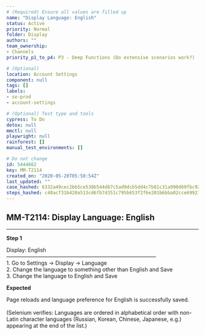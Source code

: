 ```yaml
---
# (Required) Ensure all values are filled up
name: "Display Language: English"
status: Active
priority: Normal
folder: Display
authors: ""
team_ownership: 
- Channels
priority_p1_to_p4: P3 - Deep Functions (Do extensive scenarios work?)

# (Optional)
location: Account Settings
component: null
tags: []
labels: 
- se-prod
- account-settings

# (Optional) Test type and tools
cypress: To Do
detox: null
mmctl: null
playwright: null
rainforest: []
manual_test_environments: []

# Do not change
id: 5444662
key: MM-T2114
created_on: "2020-05-20T05:50:54Z"
last_updated: ""
case_hashed: 6332a49cec2bb5ce530b544d67c5ad9dcb5dd4c7b81c31a990d69fbc9262792287ef3deca8d40298f5640679801389f4
steps_hashed: c40acf31b420a513cd6fb7d351c795b653f2f6e201b6bba02cce69921f2d0f9843e8b0ccff98b8a43da20d01b427bf30
---
```


<!-- (Auto-generated) Based on frontmatter's "key" and "name" -->

## MM-T2114: Display Language: English

---

**Step 1**

Display: English\
————————————————————————————\
1\. Go to Settings -> Display -> Language\
2\. Change the language to something other than English and Save\
3\. Change the language to English and Save

**Expected**

Page reloads and language preference for English is successfully saved.\
\
(Selenium verifies: Languages are ordered in alphabetical order with non-Latin character languages (Russian, Korean, Chinese, Japanese, e.g.) appearing at the end of the list.)
